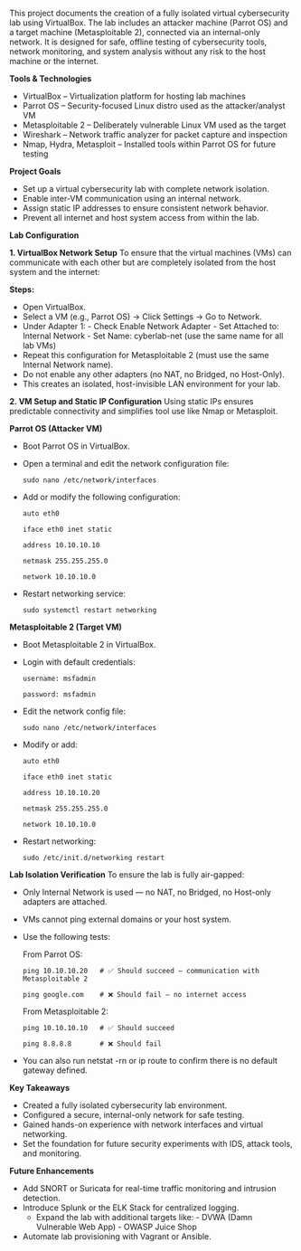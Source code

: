 This project documents the creation of a fully isolated virtual cybersecurity lab using VirtualBox. The lab includes an attacker machine (Parrot OS) and a target machine (Metasploitable 2), connected via an internal-only network. It is designed for safe, offline testing of cybersecurity tools, network monitoring, and system analysis without any risk to the host machine or the internet.


**Tools & Technologies**

- VirtualBox – Virtualization platform for hosting lab machines
- Parrot OS – Security-focused Linux distro used as the attacker/analyst VM
- Metasploitable 2 – Deliberately vulnerable Linux VM used as the target
- Wireshark – Network traffic analyzer for packet capture and inspection
- Nmap, Hydra, Metasploit – Installed tools within Parrot OS for future testing


**Project Goals**

- Set up a virtual cybersecurity lab with complete network isolation.
- Enable inter-VM communication using an internal network.
- Assign static IP addresses to ensure consistent network behavior.
- Prevent all internet and host system access from within the lab.


**Lab Configuration**

**1. VirtualBox Network Setup**
To ensure that the virtual machines (VMs) can communicate with each other but are completely isolated from the host system and the internet:

**Steps:**
- Open VirtualBox.
- Select a VM (e.g., Parrot OS) → Click Settings → Go to Network.
- Under Adapter 1:
      - Check Enable Network Adapter
      - Set Attached to: Internal Network
      - Set Name: cyberlab-net (use the same name for all lab VMs)
- Repeat this configuration for Metasploitable 2 (must use the same Internal Network name).
- Do not enable any other adapters (no NAT, no Bridged, no Host-Only).
- This creates an isolated, host-invisible LAN environment for your lab.


**2. VM Setup and Static IP Configuration**
Using static IPs ensures predictable connectivity and simplifies tool use like Nmap or Metasploit.

**Parrot OS (Attacker VM)**
- Boot Parrot OS in VirtualBox.
- Open a terminal and edit the network configuration file:
  
     `sudo nano /etc/network/interfaces`
- Add or modify the following configuration:
  
     `auto eth0`
  
     `iface eth0 inet static`

     `address 10.10.10.10`

     `netmask 255.255.255.0`

     `network 10.10.10.0`

- Restart networking service:
  
     `sudo systemctl restart networking`

 **Metasploitable 2 (Target VM)**
- Boot Metasploitable 2 in VirtualBox.
- Login with default credentials:

     `username: msfadmin`
  
     `password: msfadmin`
  
- Edit the network config file:
  
     `sudo nano /etc/network/interfaces`
  
- Modify or add:
  
     `auto eth0`

     `iface eth0 inet static`

     `address 10.10.10.20`

     `netmask 255.255.255.0`

     `network 10.10.10.0`
  
- Restart networking:
  
     `sudo /etc/init.d/networking restart`


**Lab Isolation Verification**
To ensure the lab is fully air-gapped:
- Only Internal Network is used — no NAT, no Bridged, no Host-only adapters are attached.
- VMs cannot ping external domains or your host system.
- Use the following tests:
  
     From Parrot OS:
  
     `ping 10.10.10.20   # ✅ Should succeed – communication with Metasploitable 2`

     `ping google.com    # ❌ Should fail – no internet access`
  
     From Metasploitable 2:
  
     `ping 10.10.10.10   # ✅ Should succeed`

     `ping 8.8.8.8       # ❌ Should fail`
  
- You can also run netstat -rn or ip route to confirm there is no default gateway defined.


**Key Takeaways**
- Created a fully isolated cybersecurity lab environment.
- Configured a secure, internal-only network for safe testing.
- Gained hands-on experience with network interfaces and virtual networking.
- Set the foundation for future security experiments with IDS, attack tools, and monitoring.


**Future Enhancements**
- Add SNORT or Suricata for real-time traffic monitoring and intrusion detection.
- Introduce Splunk or the ELK Stack for centralized logging.
     - Expand the lab with additional targets like:
            - DVWA (Damn Vulnerable Web App)
            - OWASP Juice Shop
- Automate lab provisioning with Vagrant or Ansible.
